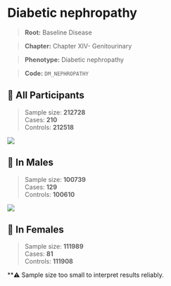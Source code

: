 # Diabetic nephropathy

> **Root:** Baseline Disease  

> **Chapter:** Chapter XIV- Genitourinary  

> **Phenotype:** Diabetic nephropathy  

> **Code:** `DM_NEPHROPATHY`

## 🧪 All Participants  
> Sample size: **212728**  
> Cases: **210**  
> Controls: **212518**
<img src="/Disease/Figures/ALL/Incidence/DM_NEPHROPATHY.png"/>
<CsvTable src="/Disease_Data/ALL/Incidence/COX_DM_NEPHROPATHY.csv" label="🔍 View full results" />

## 👨 In Males  
> Sample size: **100739**  
> Cases: **129**  
> Controls: **100610**
<img src="/Disease/Figures/Male/Incidence/DM_NEPHROPATHY.png"/>
<CsvTable src="/Disease_Data/Male/Incidence/COX_DM_NEPHROPATHY.csv" label="🔍 View full results" />

## 👩 In Females  
> Sample size: **111989**  
> Cases: **81**  
> Controls: **111908**

**⚠️ Sample size too small to interpret results reliably.

